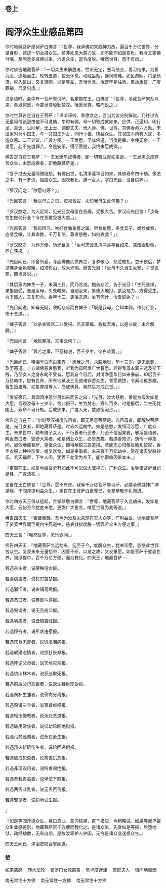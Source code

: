 <hgroup>
  <h2>卷上</h2>
  <h1>阎浮众生业感品第四</h1>
</hgroup>

<p>尔时地藏菩萨摩诃萨白佛言：『世尊，我承佛如来威神力故，遍百千万亿世界，分是身形，救拔一切业报众生。若非如来大慈力故，即不能作如是变化。我今又蒙佛付嘱，至阿逸多成佛以来，六道众生，遣令度脱。唯然世尊，愿不有虑。』</p>

<p>尔时佛告地藏菩萨：『一切众生未解脱者，性识无定，恶习结业，善习结果。为善为恶，逐境而生。轮转五道，暂无休息，动经尘劫，迷祸障难。如鱼游网。将是长流，脱入暂出，又复遭网。以是等辈，吾当忧念。汝既毕是往愿，累劫重誓，广度罪辈，吾复何虑。』</p>

<p>说是语时，会中有一菩萨摩诃萨，名定自在王，白佛言：『世尊，地藏菩萨累劫以来，各发何愿，今蒙世尊殷勤赞叹。唯愿世尊，略而说之。』</p>

<p>尔时世尊告定自在王菩萨：『谛听谛听，善思念之，吾当为汝分别解说。乃往过去无量阿僧祇那由他不可说劫，尔时有佛，号一切智成就如来，应供、正遍知、明行足、善逝、世间解、无上士、调御丈夫、天人师、佛、世尊，其佛寿命六万劫。未出家时为小国王，与一邻国王为友，同行十善，饶益众生。其邻国内所有人民，多造众恶。二王计议，广设方便。一王发愿，早成佛道，当度是辈，令使无余。一王发愿，若不先度罪苦，令是安乐，得至菩提，我终未愿成佛。』</p>

<p>佛告定自在王菩萨：『一王发愿早成佛者，即一切智成就如来是。一王发愿永度罪苦众生，未愿成佛者，即地藏菩萨是。』</p>

<p>『复于过去无量阿僧祇劫，有佛出世，名清净莲华目如来，其佛寿命四十劫。像法之中，有一罗汉，福度众生。因次教化，遇一女人，字曰光目，设食供养。』</p>

<p>『罗汉问之：「欲愿何等？」』</p>

<p>『光目答言：「我以母亡之日，资福救拔，未知我母生处何趣？」』</p>

<p>『罗汉愍之，为入定观，见光目女母堕在恶趣，受极大苦。罗汉问光目言：「汝母在生做何行业？今在恶趣受极大苦。」』</p>

<p>『光目答言：「我母所习，唯好食噉鱼鳖之属。所食鱼鳖，多食其子，或炒或煮，恣情食噉，计其命数，千万复倍。尊者慈愍，如何哀救？」』</p>

<p>『罗汉愍之，为作方便，劝光目言：「汝可志诚念清净莲华目如来，兼塑画形像，存亡获报。」』</p>

<p>『光目闻已，即舍所爱，寻画佛像而供养之，复恭敬心，悲泣瞻礼。忽于夜后，梦见佛身金色晃耀，如须弥山，放大光明。而告光目：「汝母不久当生汝家，才觉饥寒，即当言说。」』</p>

<p>『其后家内婢生一子，未满三日，而乃言说。稽首悲泣，告于光目：「生死业缘，果报自受，吾是汝母，久处暗冥。自别汝来，累堕大地狱。蒙汝福力，方得受生。为下贱人，又复短命。寿年十三，更落恶道。汝有何计，令吾脱免？」』</p>

<p>『光目闻说，知母无疑，哽咽悲啼而白婢子：「既是我母，合知本罪，作何行业，堕于恶道。」』</p>

<p>『婢子答言：「以杀害毁骂二业受报。若非蒙福，救拔吾难，以是业故，未合解脱。」』</p>

<p>『光目问言：「地狱罪报，其事云何？」』</p>

<p>『婢子答言：「罪苦之事，不忍称说，百千岁中，卒白难竟。」』</p>

<p>『光目闻已，啼泪号泣而白空界：「愿我之母，永脱地狱，毕十三岁，更无重罪，及历恶道。十方诸佛慈哀愍我，听我为母所发广大誓愿。若得我母永离三途及斯下贱，乃至女人之身永劫不受者。愿我自今日后，对清净莲华目如来像前，却后百千万亿劫中，应有世界，所有地狱及三恶道诸罪苦众生，誓愿救拔，令离地狱恶趣，畜生饿鬼等，如是罪报等人，尽成佛竟，我然后方成正觉。」』</p>

<p>『发誓愿已，具闻清净莲华目如来而告之曰：「光目，汝大慈愍，善能为母发如是大愿。吾观汝母十三岁毕，舍此报已，生为梵志，寿年百岁。过是报后，当生无忧国土，寿命不可计劫。后成佛果，广度人天，数如恒河沙。」』</p>

<p>佛告定自在王：『尔时罗汉福度光目者，即无尽意菩萨是。光目母者，即解脱菩萨是。光目女者，即地藏菩萨是。过去久远劫中，如是慈愍，发恒河沙愿，广度众生。未来世中，若有男子女人，不行善者行恶者，乃至不信因果者，邪淫妄语者，两舌恶口者，毁谤大乘者，如是诸业众生，必堕恶趣。若遇善知识，劝令一弹指间，皈依地藏菩萨，是诸众生，即得解脱三恶道报。若能志心归敬及瞻礼赞叹，香华衣服，种种珍宝，或复饮食，如是奉事者。未来百千万亿劫中，常在诸天受胜妙乐。若天福尽，下生人间，犹百千劫常为帝王，能忆宿命因果本末。』</p>

<p>『定自在王。如是地藏菩萨有如此不可思议大威神力，广利众生。汝等诸菩萨当记是经，广宣流布。』</p>

<p>定自在王白佛言：『世尊，愿不有虑。我等千万亿菩萨摩诃萨，必能承佛威神广演是经，于阎浮提利益众生。』定自在王菩萨白世尊已，合掌恭敬作礼而退。</p>

<p>尔时四方天王俱从座起，合掌恭敬白佛言：『世尊，地藏菩萨于久远劫来，发如是大愿，云何至今犹度未绝，更发广大誓言。唯愿世尊为我等说。』</p>

<p>佛告四天王：『善哉善哉。吾今为汝及未来现在天人众等，广利益故，说地藏菩萨于娑婆世界阎浮提内生死道中，慈哀救拔度脱一切罪苦众生方便之事。』</p>

<p>四天王言：『唯然世尊，愿乐欲闻。』</p>

<p>佛告四天王：『地藏菩萨久远劫来，迄至于今，度脱众生，犹未毕愿，慈愍此世罪苦众生。复观未来无量劫中，因蔓不断，以是之故，又发重愿。如是菩萨于娑婆世界，阎浮提中，百千万亿方便，而为教化。四天王，地藏菩萨 --</p>

<div class="inline-paragraph">
<p>若遇杀生者，说宿殃短命报。</p>

<p>若遇窃盗者，说贫穷苦楚报。</p>

<p>若遇邪淫者，说雀鸽鸳鸯报。</p>

<p>若遇恶口者，说眷属斗诤报。</p>

<p>若遇毁谤者，说无舌疮口报。</p>

<p>若遇嗔恚者，说丑陋聋残报。</p>

<p>若遇悭吝者，说所求违愿报。</p>

<p>若遇饮食无度者，说饥渴咽病报。</p>

<p>若遇畋猎恣情者，说惊狂丧命报。</p>

<p>若遇悖逆父母者，说天地灾杀报。</p>

<p>若遇烧山林木者，说狂迷取死报。</p>

<p>若遇前后父母恶毒者，说返生鞭挞现受报。</p>

<p>若遇网补生雏者，说骨肉分离报。</p>

<p>若遇毁谤三宝者，说盲聋瘖哑报。</p>

<p>若遇轻法慢教者，说永处恶道报。</p>

<p>若遇破用常住者，说亿劫轮回地狱报。</p>

<p>若遇污梵诬僧者，说永在畜生报。</p>

<p>若遇汤火斩斫伤生者，说轮回递偿报。</p>

<p>若遇破戒犯斋者，说禽兽饥恶报。</p>

<p>若遇非理毁用者，说所求阙绝报。</p>

<p>若遇吾我贡高者，说卑使下贱报。</p>

<p>若遇两舌斗乱者，说无舌百舌报。</p>

<p>若遇邪见者，说边地受生报。</p>

<p>』</p>

</div>

<p>『如是等阎浮提众生，身口意业，恶习结果，百千报应，今粗略说。如是等阎浮提众生业感差别，地藏菩萨百千方便而教化之。是诸众生，先受如是等报，后堕地狱，动经劫数，无有出期。是故汝等护人护国，无令是诸众业迷惑众生。』</p>

<p>四天王闻已，涕泪悲叹合掌而退。</p>

<h3>赞</h3>

<pre>如来慈愍  转大法轮  婆罗门女救慈亲  觉华度迷津  摩耶夫人  请问地藏因</pre>

<pre>南无常住十方佛  南无常住十方佛  南无常住十方佛</pre>
